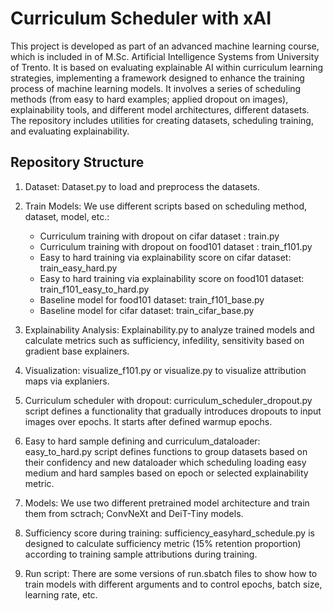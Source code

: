 # Curriculum Scheduler with xAI

This project is developed as part of an advanced machine learning course, which is included in of M.Sc. Artificial Intelligence Systems from University of Trento. It is based on evaluating explainable AI within curriculum learning strategies, implementing a framework designed to enhance the training process of machine learning models. It involves a series of scheduling methods (from easy to hard examples; applied dropout on images), explainability tools, and different model architectures, different datasets. The repository includes utilities for creating datasets, scheduling training, and evaluating explainability.

## Repository Structure
1. Dataset: Dataset.py to load and preprocess the datasets.

2. Train Models: We use different scripts based on scheduling method, dataset, model, etc.:

    - Curriculum training with dropout on cifar dataset : train.py
    - Curriculum training with dropout on food101 dataset : train_f101.py
    - Easy to hard training via explainability score on cifar dataset: train_easy_hard.py
    - Easy to hard training via explainability score on food101 dataset: train_f101_easy_to_hard.py
    - Baseline model for food101 dataset: train_f101_base.py
    - Baseline model for cifar dataset: train_cifar_base.py

3. Explainability Analysis: Explainability.py to analyze trained models and calculate metrics such as sufficiency, infedility, sensitivity based on gradient base explainers.
4. Visualization: visualize_f101.py or visualize.py to visualize attribution maps via explaniers.
5. Curriculum scheduler with dropout: curriculum_scheduler_dropout.py script defines a functionality that gradually introduces dropouts to input images over epochs. It starts after defined warmup epochs.
6. Easy to hard sample defining and curriculum_dataloader: easy_to_hard.py script defines functions to group datasets based on their confidency and new dataloader which scheduling loading easy medium and hard samples based on epoch or selected explainability metric.
7. Models: We use two different pretrained model architecture and train them from sctrach; ConvNeXt and DeiT-Tiny models.
8. Sufficiency score during training: sufficiency_easyhard_schedule.py is designed to calculate sufficiency metric (15% retention proportion) according to training sample attributions during training.
9. Run script: There are some versions of run.sbatch files to show how to train models with different arguments and to control epochs, batch size, learning rate, etc. 
